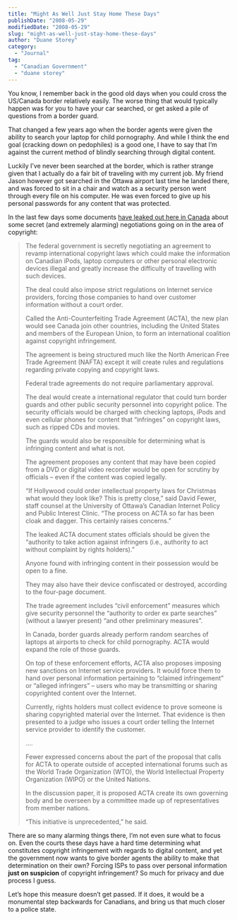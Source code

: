 ```yaml
---
title: "Might As Well Just Stay Home These Days"
publishDate: "2008-05-29"
modifiedDate: "2008-05-29"
slug: "might-as-well-just-stay-home-these-days"
author: "Duane Storey"
category:
  - "Journal"
tag:
  - "Canadian Government"
  - "duane storey"
---
```


You know, I remember back in the good old days when you could cross the US/Canada border relatively easily. The worse thing that would typically happen was for you to have your car searched, or get asked a pile of questions from a border guard.

That changed a few years ago when the border agents were given the ability to search your laptop for child pornography. And while I think the end goal (cracking down on pedophiles) is a good one, I have to say that I’m against the current method of blindly searching through digital content.

Luckily I’ve never been searched at the border, which is rather strange given that I actually do a fair bit of traveling with my current job. My friend Jason however got searched in the Ottawa airport last time he landed there, and was forced to sit in a chair and watch as a security person went through every file on his computer. He was even forced to give up his personal passwords for any content that was protected.

In the last few days some documents [have leaked out here in Canada](http://www.canada.com/vancouversun/story.html?id=ae997868-220b-4dae-bf4f-47f6fc96ce5e) about some secret (and extremely alarming) negotiations going on in the area of copyright:

> The federal government is secretly negotiating an agreement to revamp international copyright laws which could make the information on Canadian iPods, laptop computers or other personal electronic devices illegal and greatly increase the difficulty of travelling with such devices.
> 
> The deal could also impose strict regulations on Internet service providers, forcing those companies to hand over customer information without a court order.
> 
> Called the Anti-Counterfeiting Trade Agreement (ACTA), the new plan would see Canada join other countries, including the United States and members of the European Union, to form an international coalition against copyright infringement.
> 
> The agreement is being structured much like the North American Free Trade Agreement (NAFTA) except it will create rules and regulations regarding private copying and copyright laws.
> 
> Federal trade agreements do not require parliamentary approval.
> 
> The deal would create a international regulator that could turn border guards and other public security personnel into copyright police. The security officials would be charged with checking laptops, iPods and even cellular phones for content that “infringes” on copyright laws, such as ripped CDs and movies.
> 
> The guards would also be responsible for determining what is infringing content and what is not.
> 
> The agreement proposes any content that may have been copied from a DVD or digital video recorder would be open for scrutiny by officials – even if the content was copied legally.
> 
> “If Hollywood could order intellectual property laws for Christmas what would they look like? This is pretty close,” said David Fewer, staff counsel at the University of Ottawa’s Canadian Internet Policy and Public Interest Clinic. “The process on ACTA so far has been cloak and dagger. This certainly raises concerns.”
> 
> The leaked ACTA document states officials should be given the “authority to take action against infringers (i.e., authority to act without complaint by rights holders).”
> 
> Anyone found with infringing content in their possession would be open to a fine.
> 
> They may also have their device confiscated or destroyed, according to the four-page document.
> 
> The trade agreement includes “civil enforcement” measures which give security personnel the “authority to order ex parte searches” (without a lawyer present) “and other preliminary measures”.
> 
> In Canada, border guards already perform random searches of laptops at airports to check for child pornography. ACTA would expand the role of those guards.
> 
> On top of these enforcement efforts, ACTA also proposes imposing new sanctions on Internet service providers. It would force them to hand over personal information pertaining to “claimed infringement” or “alleged infringers” – users who may be transmitting or sharing copyrighted content over the Internet.
> 
> Currently, rights holders must collect evidence to prove someone is sharing copyrighted material over the Internet. That evidence is then presented to a judge who issues a court order telling the Internet service provider to identify the customer.
> 
> ….
> 
> Fewer expressed concerns about the part of the proposal that calls for ACTA to operate outside of accepted international forums such as the World Trade Organization (WTO), the World Intellectual Property Organization (WIPO) or the United Nations.
> 
> In the discussion paper, it is proposed ACTA create its own governing body and be overseen by a committee made up of representatives from member nations.
> 
> “This initiative is unprecedented,” he said.

There are so many alarming things there, I’m not even sure what to focus on. Even the courts these days have a hard time determining what constitutes copyright infringement with regards to digital content, and yet the government now wants to give border agents the ability to make that determination on their own? Forcing ISPs to pass over personal information **just on suspicion** of copyright infringement? So much for privacy and due process I guess.

Let’s hope this measure doesn’t get passed. If it does, it would be a monumental step backwards for Canadians, and bring us that much closer to a police state.